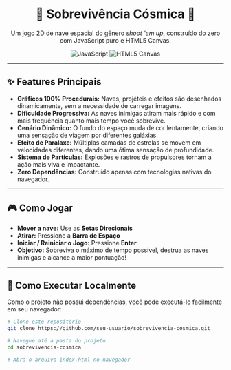 <div align="center">

# 🚀 Sobrevivência Cósmica 🚀

</div>

<p align="center">
Um jogo 2D de nave espacial do gênero <em>shoot 'em up</em>, construído do zero com JavaScript puro e HTML5 Canvas.
</p>

<p align="center">
  <img src="https://img.shields.io/badge/JavaScript-ES6%2B-yellow?style=for-the-badge&logo=javascript" alt="JavaScript">
  <img src="https://img.shields.io/badge/HTML5-Canvas-orange?style=for-the-badge&logo=html5" alt="HTML5 Canvas">
</p>

---

## ✨ Features Principais

- **Gráficos 100% Procedurais:** Naves, projéteis e efeitos são desenhados dinamicamente, sem a necessidade de carregar imagens.
- **Dificuldade Progressiva:** As naves inimigas atiram mais rápido e com mais frequência quanto mais tempo você sobrevive.
- **Cenário Dinâmico:** O fundo do espaço muda de cor lentamente, criando uma sensação de viagem por diferentes galáxias.
- **Efeito de Paralaxe:** Múltiplas camadas de estrelas se movem em velocidades diferentes, dando uma ótima sensação de profundidade.
- **Sistema de Partículas:** Explosões e rastros de propulsores tornam a ação mais viva e impactante.
- **Zero Dependências:** Construído apenas com tecnologias nativas do navegador.

---

## 🎮 Como Jogar

- **Mover a nave:** Use as **Setas Direcionais**
- **Atirar:** Pressione a **Barra de Espaço**
- **Iniciar / Reiniciar o Jogo:** Pressione **Enter**
- **Objetivo:** Sobreviva o máximo de tempo possível, destrua as naves inimigas e alcance a maior pontuação!

---

## 🔧 Como Executar Localmente

Como o projeto não possui dependências, você pode executá-lo facilmente em seu navegador:

```bash
# Clone este repositório
git clone https://github.com/seu-usuario/sobrevivencia-cosmica.git

# Navegue até a pasta do projeto
cd sobrevivencia-cosmica

# Abra o arquivo index.html no navegador
```
